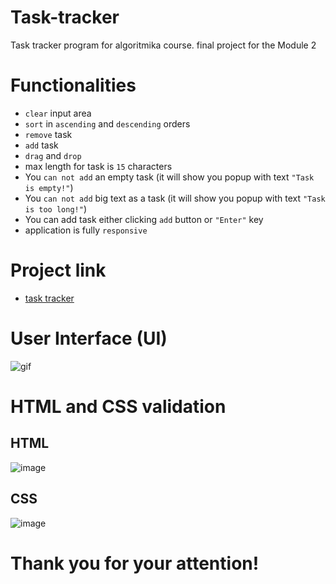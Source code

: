 # Task-tracker
Task tracker program for algoritmika course. final project for the Module 2

# Functionalities
- ```clear``` input area
- ```sort``` in ```ascending``` and ```descending``` orders
- ```remove``` task
- ```add``` task
- ```drag``` and ```drop```
- max length for task is ```15``` characters
- You ```can not add``` an empty task (it will show you popup with text ```"Task is empty!"```)
- You ```can not add``` big text as a task (it will show you popup with text ```"Task is too long!"```)
- You can add task either clicking ```add``` button or ```"Enter"``` key
- application is fully ```responsive```


# Project link
- [task tracker](https://eltacshikhsaidov.github.io/task-tracker/)

# User Interface (UI)

![gif](https://github.com/eltacshikhsaidov/task-tracker/blob/master/icons/app.gif?raw=true)

# HTML and CSS validation
## HTML
![image](https://user-images.githubusercontent.com/56788221/163397148-7518002e-71cb-4d9c-a67a-cf1e7f287b48.png)

## CSS
![image](https://user-images.githubusercontent.com/56788221/163397514-93d20a2a-ff1a-4ba3-ab81-4804a689a434.png)

# Thank you for your attention!



